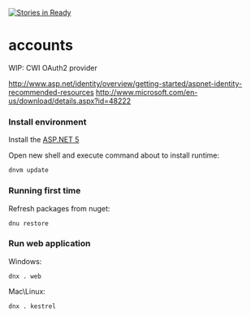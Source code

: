 [![Stories in Ready](https://badge.waffle.io/CWISoftware/accounts.png?label=ready&title=Ready)](https://waffle.io/CWISoftware/accounts)
# accounts
WIP: CWI OAuth2 provider

http://www.asp.net/identity/overview/getting-started/aspnet-identity-recommended-resources
http://www.microsoft.com/en-us/download/details.aspx?id=48222

### Install environment

Install the [ASP.NET 5](https://github.com/aspnet/Home#cmd)

Open new shell and execute command about to install runtime:

	dnvm update

### Running first time

Refresh packages from nuget:

	dnu restore

### Run web application

Windows:

	dnx . web

Mac\Linux:

	dnx . kestrel